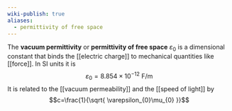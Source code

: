 ```yaml
---
wiki-publish: true
aliases:
  - permittivity of free space
---
```

The **vacuum permittivity** or **permittivity of free space** $\varepsilon_{0}$ is a dimensional constant that binds the [[electric charge]] to mechanical quantities like [[force]]. In SI units it is
$$\varepsilon_{0}=8.854\times10^{-12}\text{ F}/\text{m}$$
It is related to the [[vacuum permeability]] and the [[speed of light]] by
$$c=\frac{1}{\sqrt{ \varepsilon_{0}\mu_{0} }}$$
